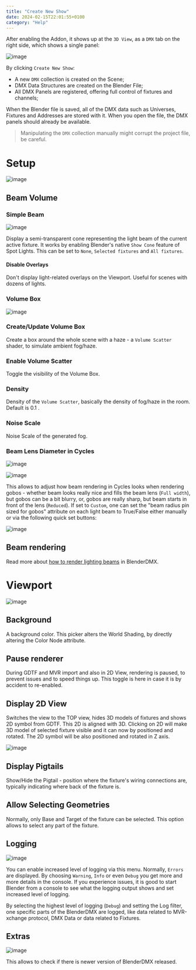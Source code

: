 ```yaml
---
title: "Create New Show"
date: 2024-02-15T22:01:55+0100
category: "Help"
---
```


After enabling the Addon, it shows up at the `3D View`, as a `DMX` tab on the
right side, which shows a single panel:

![image](../media/create_new_show.png)

By clicking `Create New Show`:

- A new `DMX` collection is created on the Scene;
- DMX Data Structures are created on the Blender File;
- All DMX Panels are registered, offering full control of fixtures and
  channels;

When the Blender file is saved, all of the DMX data such as Universes, Fixtures
and Addresses are stored with it. When you open the file, the DMX panels should
already be available.

> Manipulating the `DMX` collection manually might corrupt the
> project file, be careful.

# Setup

![image](../media/setup.png)

## Beam Volume

### Simple Beam

![image](../media/setup_beam_volume.png)

Display a semi-transparent cone representing the light beam of the current
active fixture.  It works by enabling Blender's native `Show Cone` feature of
Spot Lights. This can be set to `None`, `Selected fixtures` and `All fixtures`.

#### Disable Overlays

Don't display light-related overlays on the Viewport. Useful for scenes with
dozens of lights.

### Volume Box


![image](../media/setup_volume_box.png)

### Create/Update Volume Box

Create a box around the whole scene with a haze - a `Volume Scatter` shader, to simulate
ambient fog/haze.

### Enable Volume Scatter

Toggle the visibility of the Volume Box.

### Density

Density of the `Volume Scatter`, basically the density of fog/haze in the room. Default is 0.1 .

### Noise Scale

Noise Scale of the generated fog.

### Beam Lens Diameter in Cycles

![image](../media/setup_beam_diameter.png)

![image](../media/beams.png)

This allows to adjust how beam rendering in Cycles looks when rendering gobos -
whether beam looks really nice and fills the beam lens (`Full width`), but
gobos can be a bit blurry, or, gobos are really sharp, but beam starts in front
of the lens (`Reduced`). If set to `Custom`, one can set the "beam radius pin
sized for gobos" attribute on each light beam to True/False either manually or
via the following quick set buttons:

![image](../media/setup_beam_diameter_custom.png)


## Beam rendering

Read more about [how to render lighting beams](../rendering) in BlenderDMX.

# Viewport

![image](../media/setup_viewport.png)

## Background

A background color. This picker alters the World Shading, by directly altering
the Color Node attribute.
## Pause renderer

During GDTF and MVR import and also in 2D View, rendering is paused, to prevent issues and to speed things up. This toggle is here in case it is by accident to re-enabled.

## Display 2D View

Switches the view to the TOP view, hides 3D models of fixtures and shows 2D symbol from GDTF. This 2D is aligned with 3D. Clicking on 2D will make 3D model of selected fixture visible and it can now by positioned and rotated. The 2D symbol will be also positioned and rotated in Z axis.

![image](https://github.com/open-stage/blender-dmx/assets/3680926/a6a0b2e9-4e56-438d-8d9a-072c320f7c71)

## Display Pigtails

Show/Hide the Pigtail - position where the fixture's wiring connections are, typically indicating where back of the fixture is.

## Allow Selecting Geometries

Normally, only Base and Target of the fixture can be selected. This option allows to select any part of the fixture.

## Logging

![image](../media/setup_logging_level.png)

You can enable increased level of logging via this menu. Normally, `Errors` are
displayed. By choosing `Warning`, `Info` or even `Debug` you get more and more
details in the console. If you experience issues, it is good to start Blender
from a console to see what the logging output shows and set increased level of
logging.

By selecting the highest level of logging (`Debug`) and setting the Log filter,
one specific parts of the BlenderDMX are logged, like data related to
MVR-xchange protocol, DMX Data or data related to Fixtures.

## Extras

![image](../media/setup_extras.png)

This allows to check if there is newer version of BlenderDMX released.

